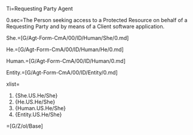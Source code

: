 Ti=Requesting Party Agent

0.sec=The Person seeking access to a Protected Resource on behalf of a Requesting Party and by means of a Client software application.

She.=[G/Agt-Form-CmA/00/ID/Human/She/0.md]

He.=[G/Agt-Form-CmA/00/ID/Human/He/0.md]

Human.=[G/Agt-Form-CmA/00/ID/Human/0.md]

Entity.=[G/Agt-Form-CmA/00/ID/Entity/0.md]

xlist=<ol><li>{She.US.He/She}<li>{He.US.He/She}<li>{Human.US.He/She}<li>{Entity.US.He/She}</ol>

=[G/Z/ol/Base]